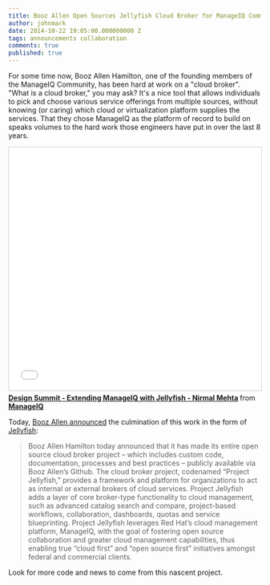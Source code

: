 ```yaml
---
title: Booz Allen Open Sources Jellyfish Cloud Broker for ManageIQ Community
author: johnmark
date: 2014-10-22 19:05:00.000000000 Z
tags: announcements collaboration
comments: true
published: true
---
```


For some time now, Booz Allen Hamilton, one of the founding members of the ManageIQ Community, has been hard at work on a "cloud broker". "What is a cloud broker," you may ask? It's a nice tool that allows individuals to pick and choose various service offerings from multiple sources, without knowing (or caring) which cloud or virtualization platform supplies the services. That they chose ManageIQ as the platform of record to build on speaks volumes to the hard work those engineers have put in over the last 8 years.

<iframe src="//www.slideshare.net/slideshow/embed_code/40568266" width="595" height="485" frameborder="0" marginwidth="0" marginheight="0" scrolling="no" style="border:1px solid #CCC; border-width:1px; margin-bottom:5px; max-width: 100%;" allowfullscreen> </iframe> <div style="margin-bottom:5px"> <strong> <a href="//www.slideshare.net/ManageIQ/manageiq-design-summit-jellyfish-cloud-broker" title="Design Summit - Extending ManageIQ with Jellyfish - Nirmal Mehta" target="_blank">Design Summit - Extending ManageIQ with Jellyfish - Nirmal Mehta</a> </strong> from <strong><a href="//www.slideshare.net/ManageIQ" target="_blank">ManageIQ</a></strong> </div>

Today, [Booz Allen announced](http://www.boozallen.com/media-center/press-releases/2014/10/booz-allen-hamilton-open-sources-its-cloud-broker-project-to-red) the culmination of this work in the form of [Jellyfish](https://github.com/booz-allen-hamilton/projectjellyfish):

> Booz Allen Hamilton today announced that it has made its entire open source cloud broker project – which includes custom code, documentation, processes and best practices – publicly available via Booz Allen’s Github. The cloud broker project, codenamed “Project Jellyfish,” provides a framework and platform for organizations to act as internal or external brokers of cloud services. Project Jellyfish adds a layer of core broker-type functionality to cloud management, such as advanced catalog search and compare, project-based workflows, collaboration, dashboards, quotas and service blueprinting. Project Jellyfish leverages Red Hat’s cloud management platform, ManageIQ, with the goal of fostering open source collaboration and greater cloud management capabilities, thus enabling true “cloud first” and “open source first” initiatives amongst federal and commercial clients.

Look for more code and news to come from this nascent project.

